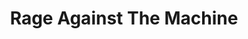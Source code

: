---
title: "Rage Against The Machine"
summary: "Rage Against the Machine is an American rock band from Los Angeles, California. Formed in 1991, the group consists of vocalist Zack de la Rocha, bassist and backing vocalist Tim Commerford, guitarist Tom Morello, and drummer Brad Wilk. The band is known for melding heavy metal and rap music with punk rock and funk influences, as well as their revolutionary socialist political views. As of 2010, they have sold over 16 million records worldwide. The band will be inducted into the 2023 class of the Rock and Roll Hall of Fame.Rage Against the Machine released its self-titled debut album in 1992 to critical acclaim, and achieved commercial success following their performances at the 1993 Lollapalooza festival; in 2003, the album was ranked number 368 on Rolling Stone's list of the 500 greatest albums of all time. The band's next two albums, Evil Empire and The Battle of Los Angeles , were also successful; both albums topped the Billboard 200 chart. During their initial nine-year run, Rage Against the Machine became a popular and influential band, and had a large influence on the nu metal genre which came to prominence during the late 1990s and early 2000s. They were also ranked No. 33 on VH1's 100 Greatest Artists of Hard Rock.In 2000, Rage Against the Machine released the cover album Renegades and disbanded after growing creative differences led to De la Rocha's departure. De la Rocha started a low-profile solo career, while the rest of the band formed the rock supergroup Audioslave with Chris Cornell, the former frontman of Soundgarden; Audioslave recorded three albums before disbanding in 2007. The same year, Rage Against the Machine announced a reunion and performed together for the first time in seven years at the Coachella Valley Music and Arts Festival in April 2007. Within the next four years, minus a sabbatical in 2009, the band continued to perform at more live venues and festivals around the world before going on hiatus once again in 2011. In 2016, Morello, Commerford and Wilk formed a new band, Prophets of Rage, with B-Real, Chuck D, and DJ Lord; that band released one EP and one full-length studio album before disbanding in 2019.
After an eight-year hiatus, Rage Against the Machine announced in November 2019 that they were reuniting for a world tour, which was initially scheduled to start in 2020, but was ultimately postponed to 2021, and then to 2022, due to the COVID-19 pandemic."
image: "rage-against-the-machine.jpg"
apple_music_artist_url: "https://music.apple.com/gb/artist/rage-against-the-machine/899409"
wikipedia_url: "https://en.wikipedia.org/wiki/Rage_Against_the_Machine"
---